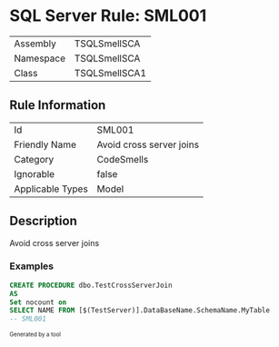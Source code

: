 ﻿# SQL Server Rule: SML001
  
|    |    |
|----|----|
| Assembly | TSQLSmellSCA |
| Namespace | TSQLSmellSCA |
| Class | TSQLSmellSCA1 |
  
## Rule Information
  
|    |    |
|----|----|
| Id | SML001 |
| Friendly Name | Avoid cross server joins |
| Category | CodeSmells |
| Ignorable | false |
| Applicable Types | Model  |
  
## Description
  
Avoid cross server joins
  
### Examples
  
```sql
CREATE PROCEDURE dbo.TestCrossServerJoin
AS
Set nocount on
SELECT NAME FROM [$(TestServer)].DataBaseName.SchemaName.MyTable
-- SML001
```
  
<sub><sup>Generated by a tool</sup></sub>
